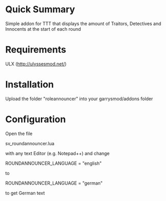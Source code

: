 # Quick Summary
Simple addon for TTT that displays the amount of Traitors, Detectives and Innocents at the start of each round

# Requirements
ULX (http://ulyssesmod.net/)

# Installation
Upload the folder "roleannouncer" into your garrysmod/addons folder

# Configuration
Open the file

sv_roundannouncer.lua

with any text Editor (e.g. Notepad++) and change

ROUNDANNOUNCER_LANGUAGE = "english"

to

ROUNDANNOUNCER_LANGUAGE = "german"

to get German text